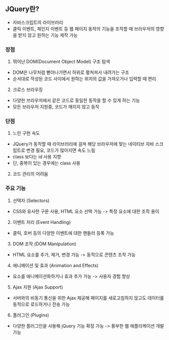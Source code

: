 ## JQuery란?
- 자바스크립트의 라이브러리
- 클릭 이벤트, 체인지 이벤트 등 웹 페이지 동작의 기능을 조작할 때 브라우저의 영향을 받지 않고 원하는 기능 제작 가능

### 장점
1. 뛰어난 DOM(Document Object Model) 구조 탐색
- DOM은 나무처럼 뻗어나가면서 하위로 펼쳐져서 내려가는 구조
- 순서대로 작성된 코드 사이에서 원하는 위치의 값을 가져오거나 입력할 때 편리

2. 크로스 브라우징
- 다양한 브라우저에서 같은 코드로 동일한 동작을 할 수 있게 하는 기능
- 모든 브라우저 지원중, 코드가 깨지지 않고 동작

### 단점
1. 느린 구현 속도
- JQuery가 동작할 때 라이브러리에 걸쳐 해당 브라우저에 맞는 네이티브 자바 스크립트로 변경 필요, 코드가 많아지면 속도 느림
- class 보다는 id 사용 지향
- 단, 중복이 있는 경우에는 class 사용

2. 코드 관리의 어려움

### 주요 기능
1. 선택자 (Selectors)
- CSS와 유사한 구문 사용, HTML 요소 선택 가능 -> 특정 요소에 대한 조작 용이

2. 이벤트 처리 (Event Handling)
- 클릭, 호버 등의 다양한 이벤트에 대한 핸들러 등록 가능

3. DOM 조작 (DOM Manipulation)
- HTML 요소를 추가, 제거, 변경 가능 -> 동적으로 콘텐츠 조작 가능

4. 애니메이션 및 효과 (Animation and Effects)
- 요소를 애니메이션화하거나 효과 추가 가능 -> 사용자 경험 향상

5. Ajax 지원 (Ajax Support)
- 서버와의 비동기 통신을 위한 Ajax 제공해 페이지를 새로고침하지 않고도 데이터를 동적으로 로드하거나 전송 가능

6. 플러그인 (Plugins)
- 다양한 플러그인을 사용해 jQuery 기능 확장 가능 -> 풍부한 웹 애플리케이션 개발 가능